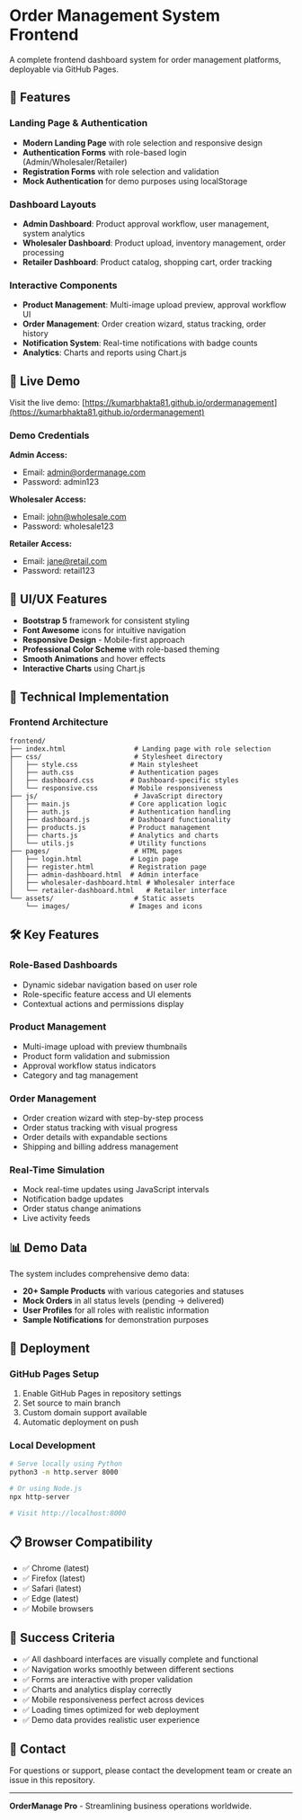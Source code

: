 # Order Management System Frontend

A complete frontend dashboard system for order management platforms, deployable via GitHub Pages.

## 🎯 Features

### Landing Page & Authentication
- **Modern Landing Page** with role selection and responsive design
- **Authentication Forms** with role-based login (Admin/Wholesaler/Retailer)
- **Registration Forms** with role selection and validation
- **Mock Authentication** for demo purposes using localStorage

### Dashboard Layouts
- **Admin Dashboard**: Product approval workflow, user management, system analytics
- **Wholesaler Dashboard**: Product upload, inventory management, order processing
- **Retailer Dashboard**: Product catalog, shopping cart, order tracking

### Interactive Components
- **Product Management**: Multi-image upload preview, approval workflow UI
- **Order Management**: Order creation wizard, status tracking, order history
- **Notification System**: Real-time notifications with badge counts
- **Analytics**: Charts and reports using Chart.js

## 🚀 Live Demo

Visit the live demo: [https://kumarbhakta81.github.io/ordermanagement](https://kumarbhakta81.github.io/ordermanagement)

### Demo Credentials

**Admin Access:**
- Email: admin@ordermanage.com
- Password: admin123

**Wholesaler Access:**
- Email: john@wholesale.com
- Password: wholesale123

**Retailer Access:**
- Email: jane@retail.com
- Password: retail123

## 🎨 UI/UX Features

- **Bootstrap 5** framework for consistent styling
- **Font Awesome** icons for intuitive navigation
- **Responsive Design** - Mobile-first approach
- **Professional Color Scheme** with role-based theming
- **Smooth Animations** and hover effects
- **Interactive Charts** using Chart.js

## 📱 Technical Implementation

### Frontend Architecture
```
frontend/
├── index.html                 # Landing page with role selection
├── css/                       # Stylesheet directory
│   ├── style.css             # Main stylesheet
│   ├── auth.css              # Authentication pages
│   ├── dashboard.css         # Dashboard-specific styles
│   └── responsive.css        # Mobile responsiveness
├── js/                        # JavaScript directory
│   ├── main.js               # Core application logic
│   ├── auth.js               # Authentication handling
│   ├── dashboard.js          # Dashboard functionality
│   ├── products.js           # Product management
│   ├── charts.js             # Analytics and charts
│   └── utils.js              # Utility functions
├── pages/                     # HTML pages
│   ├── login.html            # Login page
│   ├── register.html         # Registration page
│   ├── admin-dashboard.html  # Admin interface
│   ├── wholesaler-dashboard.html # Wholesaler interface
│   └── retailer-dashboard.html   # Retailer interface
└── assets/                    # Static assets
    └── images/               # Images and icons
```

## 🛠 Key Features

### Role-Based Dashboards
- Dynamic sidebar navigation based on user role
- Role-specific feature access and UI elements
- Contextual actions and permissions display

### Product Management
- Multi-image upload with preview thumbnails
- Product form validation and submission
- Approval workflow status indicators
- Category and tag management

### Order Management
- Order creation wizard with step-by-step process
- Order status tracking with visual progress
- Order details with expandable sections
- Shipping and billing address management

### Real-Time Simulation
- Mock real-time updates using JavaScript intervals
- Notification badge updates
- Order status change animations
- Live activity feeds

## 📊 Demo Data

The system includes comprehensive demo data:
- **20+ Sample Products** with various categories and statuses
- **Mock Orders** in all status levels (pending → delivered)
- **User Profiles** for all roles with realistic information
- **Sample Notifications** for demonstration purposes

## 🚀 Deployment

### GitHub Pages Setup
1. Enable GitHub Pages in repository settings
2. Set source to main branch
3. Custom domain support available
4. Automatic deployment on push

### Local Development
```bash
# Serve locally using Python
python3 -m http.server 8000

# Or using Node.js
npx http-server

# Visit http://localhost:8000
```

## 📋 Browser Compatibility

- ✅ Chrome (latest)
- ✅ Firefox (latest)
- ✅ Safari (latest)
- ✅ Edge (latest)
- ✅ Mobile browsers

## 🎯 Success Criteria

- ✅ All dashboard interfaces are visually complete and functional
- ✅ Navigation works smoothly between different sections
- ✅ Forms are interactive with proper validation
- ✅ Charts and analytics display correctly
- ✅ Mobile responsiveness perfect across devices
- ✅ Loading times optimized for web deployment
- ✅ Demo data provides realistic user experience

## 📧 Contact

For questions or support, please contact the development team or create an issue in this repository.

---

**OrderManage Pro** - Streamlining business operations worldwide.